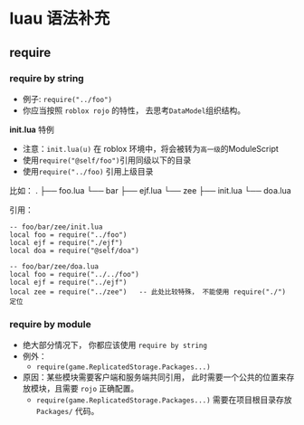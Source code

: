 # luau 语法补充

## require

### require by string
- 例子: `require("../foo")`
- 你应当按照 `roblox rojo` 的特性， 去思考`DataModel`组织结构。 

**init.lua** 特例
- 注意：`init.lua(u)` 在 roblox 环境中，将会被转为`高一级`的ModuleScript 
- 使用`require("@self/foo")`引用同级以下的目录
- 使用`require("../foo)` 引用上级目录

比如：
.
├── foo.lua
└── bar
    ├── ejf.lua
    └── zee
        ├── init.lua
        └── doa.lua

引用：
```luau
-- foo/bar/zee/init.lua
local foo = require("../foo")
local ejf = require("./ejf")
local doa = require("@self/doa")

-- foo/bar/zee/doa.lua
local foo = require("../../foo")
local ejf = require("../ejf")
local zee = require("../zee")   -- 此处比较特殊， 不能使用 require("./") 定位

```

### require by module
- 绝大部分情况下， 你都应该使用 `require by string`
- 例外：
    - `require(game.ReplicatedStorage.Packages...)`
- 原因：某些模块需要客户端和服务端共同引用， 此时需要一个公共的位置来存放模块，且需要 `rojo` 正确配置。
    - `require(game.ReplicatedStorage.Packages...)` 需要在项目根目录存放 `Packages/` 代码。